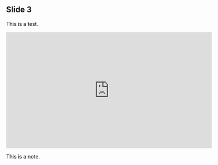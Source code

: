 ## Slide 3

This is a test.

<iframe width="560" height="315" src="https://www.youtube.com/embed/-7eO-f_EgKo?si=l6kBp-PQRMO4I9CB&amp;controls=0" title="YouTube video player" frameborder="0" allow="accelerometer; autoplay; clipboard-write; encrypted-media; gyroscope; picture-in-picture; web-share" referrerpolicy="strict-origin-when-cross-origin" allowfullscreen></iframe>

<aside class="notes">
	<p>This is a note.</p>
</aside>
